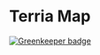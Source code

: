 Terria Map
==========

[![Greenkeeper badge](https://badges.greenkeeper.io/TerriaJS/TerriaMap.svg)](https://greenkeeper.io/)


